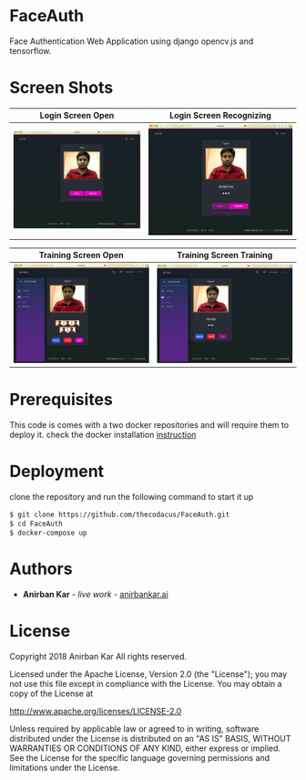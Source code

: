# FaceAuth
Face Authentication Web Application using django opencv.js and tensorflow.

# Screen Shots
Login Screen Open           |  Login Screen Recognizing
:-------------------------:|:-------------------------:
![Login Screen Open](screenshots/1.png?raw=true) |  ![Login Screen Recognizing](screenshots/2.png?raw=true)

Training Screen Open            |  Training Screen Training
:-------------------------:|:-------------------------:
![Training Screen Open](screenshots/3.png?raw=true) |  ![Training Screen Training](screenshots/4.png?raw=true)


# Prerequisites

This code is comes with a two docker repositories and will require them to deploy it.
check the docker installation [instruction](https://docs.docker.com/install/)



# Deployment
clone the repository and run the following command to start it up
```shell
$ git clone https://github.com/thecodacus/FaceAuth.git
$ cd FaceAuth
$ docker-compose up
```

# Authors

* **Anirban Kar** - *live work* - [anirbankar.ai](http://anirbankar.ai)

# License
Copyright 2018 Anirban Kar All rights reserved.

Licensed under the Apache License, Version 2.0 (the "License");
you may not use this file except in compliance with the License.
You may obtain a copy of the License at

   http://www.apache.org/licenses/LICENSE-2.0

Unless required by applicable law or agreed to in writing, software
distributed under the License is distributed on an "AS IS" BASIS,
WITHOUT WARRANTIES OR CONDITIONS OF ANY KIND, either express or implied.
See the License for the specific language governing permissions and
limitations under the License.
